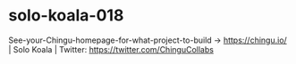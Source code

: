 # solo-koala-018
See-your-Chingu-homepage-for-what-project-to-build -> https://chingu.io/ | Solo Koala | Twitter: https://twitter.com/ChinguCollabs
